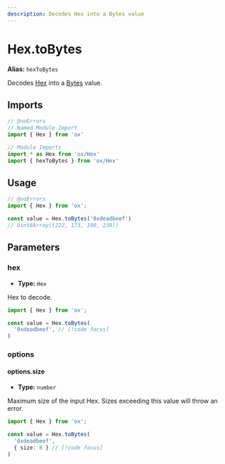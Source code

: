 ```yaml
---
description: Decodes Hex into a Bytes value
---
```


# Hex.toBytes

**Alias:** `hexToBytes`

Decodes [Hex](/api/hex) into a [Bytes](/api/bytes) value.

## Imports

```ts twoslash
// @noErrors
// Named Module Import 
import { Hex } from 'ox'

// Module Imports
import * as Hex from 'ox/Hex'
import { hexToBytes } from 'ox/Hex'
```

## Usage

```ts twoslash
// @noErrors
import { Hex } from 'ox';

const value = Hex.toBytes('0xdeadbeef')
// Uint8Array([222, 173, 190, 239])
```

## Parameters

### hex

- **Type:** `Hex`

Hex to decode.

```ts twoslash
import { Hex } from 'ox';

const value = Hex.toBytes(
  '0xdeadbeef', // [!code focus]
)
```

### options

#### options.size

- **Type:** `number`

Maximum size of the input Hex. Sizes exceeding this value will throw an error.

```ts twoslash
import { Hex } from 'ox';

const value = Hex.toBytes(
  '0xdeadbeef', 
  { size: 8 } // [!code focus]
)
```
